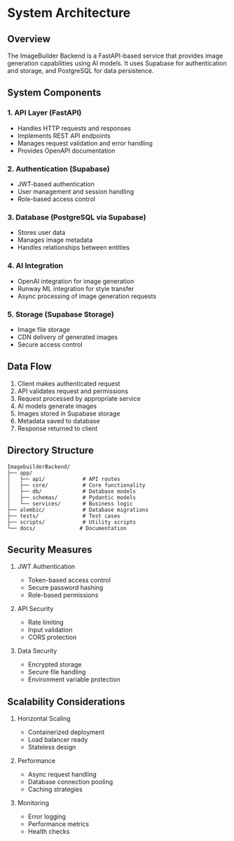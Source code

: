 # System Architecture

## Overview
The ImageBuilder Backend is a FastAPI-based service that provides image generation capabilities using AI models. It uses Supabase for authentication and storage, and PostgreSQL for data persistence.

## System Components

### 1. API Layer (FastAPI)
- Handles HTTP requests and responses
- Implements REST API endpoints
- Manages request validation and error handling
- Provides OpenAPI documentation

### 2. Authentication (Supabase)
- JWT-based authentication
- User management and session handling
- Role-based access control

### 3. Database (PostgreSQL via Supabase)
- Stores user data
- Manages image metadata
- Handles relationships between entities

### 4. AI Integration
- OpenAI integration for image generation
- Runway ML integration for style transfer
- Async processing of image generation requests

### 5. Storage (Supabase Storage)
- Image file storage
- CDN delivery of generated images
- Secure access control

## Data Flow

1. Client makes authenticated request
2. API validates request and permissions
3. Request processed by appropriate service
4. AI models generate images
5. Images stored in Supabase storage
6. Metadata saved to database
7. Response returned to client

## Directory Structure
```
ImagebuilderBackend/
├── app/
│   ├── api/            # API routes
│   ├── core/           # Core functionality
│   ├── db/             # Database models
│   ├── schemas/        # Pydantic models
│   └── services/       # Business logic
├── alembic/            # Database migrations
├── tests/              # Test cases
├── scripts/            # Utility scripts
└── docs/              # Documentation
```

## Security Measures

1. JWT Authentication
   - Token-based access control
   - Secure password hashing
   - Role-based permissions

2. API Security
   - Rate limiting
   - Input validation
   - CORS protection

3. Data Security
   - Encrypted storage
   - Secure file handling
   - Environment variable protection

## Scalability Considerations

1. Horizontal Scaling
   - Containerized deployment
   - Load balancer ready
   - Stateless design

2. Performance
   - Async request handling
   - Database connection pooling
   - Caching strategies

3. Monitoring
   - Error logging
   - Performance metrics
   - Health checks 